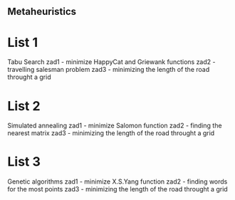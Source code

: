 ## Metaheuristics

# List 1

Tabu Search
zad1 - minimize HappyCat and Griewank functions
zad2 - travelling salesman problem
zad3 - minimizing the length of the road throught a grid

# List 2 

Simulated annealing
zad1 - minimize Salomon function
zad2 - finding the nearest matrix
zad3 - minimizing the length of the road throught a grid

# List 3

Genetic algorithms
zad1 - minimize X.S.Yang function
zad2 - finding words for the most points
zad3 - minimizing the length of the road throught a grid

